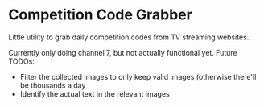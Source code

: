 # Competition Code Grabber

Little utility to grab daily competition codes from TV streaming websites. 

Currently only doing channel 7, but not actually functional yet. Future TODOs:
* Filter the collected images to only keep valid images (otherwise there'll be thousands a day
* Identify the actual text in the relevant images
